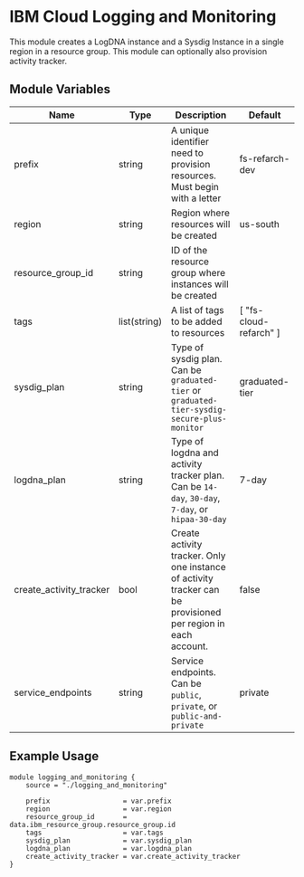 # IBM Cloud Logging and Monitoring

This module creates a LogDNA instance and a Sysdig Instance in a single region in a resource group. This module can optionally also provision activity tracker.

## Module Variables

Name                    | Type         | Description                                                                                                   | Default
----------------------- | ------------ | ------------------------------------------------------------------------------------------------------------- | ----------------------
prefix                  | string       | A unique identifier need to provision resources. Must begin with a letter                                     | fs-refarch-dev
region                  | string       | Region where resources will be created                                                                        | us-south
resource_group_id       | string       | ID of the resource group where instances will be created                                                      | 
tags                    | list(string) | A list of tags to be added to resources                                                                       | [ "fs-cloud-refarch" ]
sysdig_plan             | string       | Type of sysdig plan. Can be `graduated-tier` or `graduated-tier-sysdig-secure-plus-monitor`                   | graduated-tier
logdna_plan             | string       | Type of logdna and activity tracker plan. Can be `14-day`, `30-day`, `7-day`, or `hipaa-30-day`               | 7-day
create_activity_tracker | bool         | Create activity tracker. Only one instance of activity tracker can be provisioned per region in each account. | false
service_endpoints       | string       | Service endpoints. Can be `public`, `private`, or `public-and-private`                                        | private

## Example Usage

```hcl-terraform
module logging_and_monitoring {
    source = "./logging_and_monitoring"

    prefix                  = var.prefix
    region                  = var.region
    resource_group_id       = data.ibm_resource_group.resource_group.id
    tags                    = var.tags
    sysdig_plan             = var.sysdig_plan
    logdna_plan             = var.logdna_plan
    create_activity_tracker = var.create_activity_tracker
}
```
